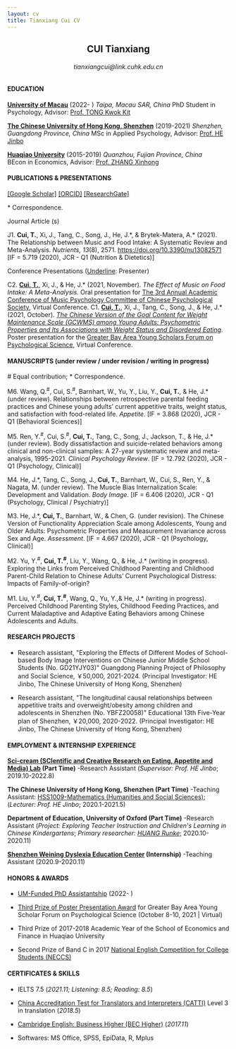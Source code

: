 ```yaml
---
layout: cv
title: Tianxiang Cui CV
---
```

 <center>
     <h2>CUI Tianxiang</h2>
 </center>
 <center>
     <h6>tianxiangcui@link.cuhk.edu.cn</h6>
 </center>

#### EDUCATION
[__University of Macau__](https://www.um.edu.mo/) (2022- )
*Taipa, Macau SAR, China*
PhD Student in Psychology, Advisor: [Prof. TONG Kwok Kit](https://scholar.google.com/citations?user=YuLdIPAAAAAJ&hl=en)

[__The Chinese University of Hong Kong, Shenzhen__](https://www.cuhk.edu.cn/en) (2019-2021)
*Shenzhen, Guangdong Province, China*
MSc in Applied Psychology, Advisor: [Prof. HE Jinbo](https://scholar.google.com/citations?hl=zh-CN&user=16qDmvsAAAAJ&view_op=list_works)

[**Huaqiao University**](https://en.hqu.edu.cn/) (2015-2019)
*Quanzhou, Fujian Province, China*  
BEcon in Economics, Advisor: [Prof. ZHANG Xinhong](https://sxy.hqu.edu.cn/info/1020/9116.htm)

#### PUBLICATIONS & PRESENTATIONS 

[[Google Scholar]](https://scholar.google.com/citations?user=NvqtlScAAAAJ&hl=en&inst=17164888368768973094) [[ORCID]](https://orcid.org/0000-0003-2826-1109) [[ResearchGate]](https://www.researchgate.net/profile/Tianxiang-Cui-3)

\* Correspondence.

Journal Article (s)

J1.  **Cui, T.**, Xi, J., Tang, C., Song, J., He, J.\*, & Brytek-Matera, A.\* (2021). The Relationship between Music and Food Intake: A Systematic Review and Meta-Analysis. *Nutrients, 13*(8), 2571. https://doi.org/10.3390/nu13082571 [IF = 5.719 (2020), JCR - Q1 (Nutrition & Dietetics)]

Conference Presentations (<u>Underline</u>: Presenter)

C2.  **<u>Cui, T.</u>**, Xi, J., &  He, J.\* (2021, November). *The Effect of Music on Food Intake: A Meta-Analysis.* Oral presentation for [The 3rd Annual Academic Conference of Music Psychology Committee of Chinese Psychological Society](https://www.cpsbeijing.org/cms/show.action?code=publish_4028807662f1ccee0162f55d6abc0037&siteid=100000&newsid=9a203c19db0f4468bbaf65526d4e0945&channelid=0000000018), Virtual Conference.
C1.  **<u>Cui, T.</u>**, Xi, J., Tang, C., Song, J., &  He, J.\* (2021, October). [*The Chinese Version of the Goal Content for Weight Maintenance Scale (GCWMS) among Young Adults: Psychometric Properties and Its Associations with Weight Status and Disordered Eating*](https://gbaysforum.psy.cuhk.edu.hk/wp-content/uploads/2021/10/CUHKSZ_Tianxiang-Cui.pdf). Poster presentation for the [Greater Bay Area Young Scholars Forum on Psychological Science](https://gbaysforum.psy.cuhk.edu.hk/), Virtual Conference.

#### MANUSCRIPTS (under review / under revision / writing in progress)
\# Equal contribution; \* Correspondence.

M6.  Wang, Q.<sup>#</sup>, Cui, S.<sup>#</sup>, Barnhart, W., Yu, Y., Liu, Y., **Cui, T.**, & He, J.\* (under review). Relationships between retrospective parental feeding practices and Chinese young adults’ current appetitive traits, weight status, and satisfaction with food-related life. *Appetite*. [IF = 3.868 (2020), JCR - Q1 (Behavioral Sciences)]

M5.  Ren, Y.<sup>#</sup>, Cui, S.<sup>#</sup>, **Cui, T.**, Tang, C., Song, J., Jackson, T., & He, J.\* (under review). Body dissatisfaction and suicide-related behaviors among clinical and non-clinical samples: A 27-year systematic review and meta-analysis, 1995-2021. *Clinical Psychology Review*. [IF = 12.792 (2020), JCR - Q1 (Psychology, Clinical)]

M4.  He, J.\*, Tang, C., Song, J., **Cui, T.**,  Barnhart, W., Cui, S., Ren, Y., & Nagata, M. (under review). The Muscle Bias Internalization Scale: Development and Validation. *Body Image*. [IF = 6.406 (2020), JCR - Q1 (Psychology, Clinical / Psychiatry)]

M3.  He, J.\*, **Cui, T.**, Barnhart, W., & Chen, G. (under revision). The Chinese Version of Functionality Appreciation Scale among Adolescents, Young and Older Adults: Psychometric Properties and Measurement Invariance across Sex and Age. *Assessment*. [IF = 4.667 (2020), JCR - Q1 (Psychology, Clinical)]

M2.  Yu, Y.<sup>#</sup>, **Cui, T.<sup>#</sup>**, Liu, Y., Wang, Q., & He, J.\* (writing in progress). Exploring the Links from Perceived Childhood Parenting and Childhood Parent-Child Relation to Chinese Adults’ Current Psychological Distress: Impacts of Family-of-origin?

M1.  Liu, Y.<sup>#</sup>, **Cui, T.<sup>#</sup>**, Wang, Q., Yu, Y.,& He, J.\* (writing in progress). Perceived Childhood Parenting Styles, Childhood Feeding Practices, and Current Maladaptive and Adaptive Eating Behaviors among Chinese Adolescents and Adults.

#### RESEARCH PROJECTS
- Research assistant, "Exploring the Effects of Different Modes of School-based Body Image Interventions on Chinese Junior Middle School Students (No. GD21YJY03)" Guangdong Planning Project of Philosophy and Social Science, ￥50,000, 2021-2024. (Principal Investigator: HE Jinbo, The Chinese University of Hong Kong, Shenzhen)

- Research assistant, "The longitudinal causal relationships between appetitive traits and overweight/obesity among children and adolescents in Shenzhen (No. YBFZ20058)" Educational 13th Five-Year plan of Shenzhen, ￥20,000, 2020-2022. (Principal Investigator: HE Jinbo, The Chinese University of Hong Kong, Shenzhen)

#### EMPLOYMENT & INTERNSHIP EXPERIENCE
**[Sci-cream (SCIentific and Creative Research on Eating, Appetite and Media) Lab](https://myweb.cuhk.edu.cn/hejinbo/Home/MediaReport) (Part Time)**
-Research Assistant (*Supervisor: Prof. HE Jinbo*; 2019.10-2022.8)

__The Chinese University of Hong Kong, Shenzhen (Part Time)__ 
-Teaching Assistant: [HSS1009-Mathematics (Humanities and Social Sciences)](https://cuhk-shenzhen.libguides.com/c.php?g=923987); (*Lecturer: Prof. HE Jinbo*; 2020.1-2021.5)

**Department of Education, University of Oxford (Part Time)**
-Research Assistant (*Project: Exploring Teacher Instruction and Children's Learning in Chinese Kindergartens*; *Primary researcher: [HUANG Runke](http://www.education.ox.ac.uk/people/runke-huang/)*; 2020.10-2020.11)

**[Shenzhen Weining Dyslexia Education Center](http://www.weiningdys.com/) (Internship)**
-Teaching Assistant (2020.9-2020.11)

#### HONORS & AWARDS
- [UM-Funded PhD Assistantship](https://grs.um.edu.mo/index.php/prospective-students/phd-funding/phd-assistantship/) (2022- )

- [Third Prize of Poster Presentation Award](https://gbaysforum.psy.cuhk.edu.hk/2021-10-11-announcement-of-award/) for Greater Bay Area Young Scholar Forum on Psychological Science (October 8-10, 2021 | Virtual)

- Third Prize of 2017-2018 Academic Year of the School of Economics and Finance in Huaqiao University

- Second Prize of Band C in 2017 [National English Competition for College Students (NECCS)](http://www.chinaneccs.cn/)
#### CERTIFICATES & SKILLS
- IELTS 7.5 (*2021.11; Listening: 8.5; Reading: 8.5*)

- [China Accreditation Test for Translators and Interpreters (CATTI)](http://www.catticenter.com/cattiksjj/1848) Level 3 in translation (*2018.5*)

- [Cambridge English: Business Higher (BEC Higher)](https://www.cambridgeenglish.org/exams-and-tests/business-higher/) (*2017.11*)

- Softwares: MS Office, SPSS, EpiData, R, Mplus

